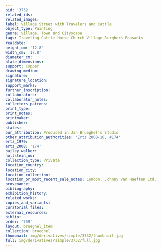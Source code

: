 ```yaml
---
pid: '3732'
related_ids: 
related_images: 
label: Village Street with Travelers and Cattle
object_type: Painting
genre: Village, Town and Cityscape
tags: Traveling Cattle Horse Church Village Burghers Peasants
realdate: 
height_cm: '12.8'
width_cm: '17.8'
diameter_cm: 
plate_dimensions: 
support: Copper
drawing_medium: 
signature: 
signature_location: 
support_marks: 
further_inscription: 
collaborators: 
collaborator_notes: 
collectors_patrons: 
print_type: 
print_notes: 
printmaker: 
publisher: 
states: 
our_attribution: Produced in Jan Brueghel's Studio
other_attribution_authorities: 'Ertz 2008-10, #174'
ertz_1979: 
ertz_2008: '174'
bailey_walker: 
hollstein_no: 
collection_type: Private
location_country: 
location_city: 
location_collection: 
location_or_most_recent_sale_notes: London, Johnny van Haeften Ltd.
provenance: 
bibliography: 
exhibition_history: 
related_works: 
copies_and_variants: 
curatorial_files: 
external_resources: 
biblio: 
order: '759'
layout: brueghel_item
collection: brueghel
thumbnail: img/derivatives/simple/3732/thumbnail.jpg
full: img/derivatives/simple/3732/full.jpg
---
```

